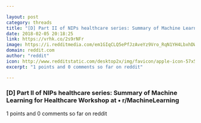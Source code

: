 ```yaml
---

layout: post
category: threads
title: "[D] Part II of NIPs healthcare series: Summary of Machine Learning for Healthcare Workshop at"
date: 2018-02-05 20:18:25
link: https://vrhk.co/2s9rNFr
image: https://i.redditmedia.com/em1GIqCLQ5ePfJzAveYz9Vro_RqN1YH4LbxhDWORapc.jpg?w=320&s=94f67c50e038427678b527b7528e44a4
domain: reddit.com
author: "reddit"
icon: http://www.redditstatic.com/desktop2x/img/favicon/apple-icon-57x57.png
excerpt: "1 points and 0 comments so far on reddit"

---
```


### [D] Part II of NIPs healthcare series: Summary of Machine Learning for Healthcare Workshop at • r/MachineLearning

1 points and 0 comments so far on reddit